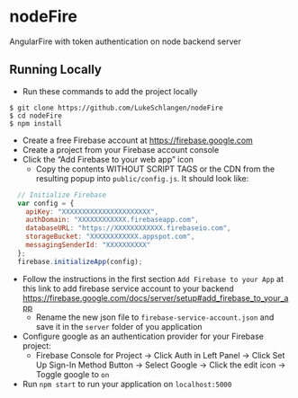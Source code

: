 # nodeFire
AngularFire with token authentication on node backend server

## Running Locally
* Run these commands to add the project locally
```shell
$ git clone https://github.com/LukeSchlangen/nodeFire
$ cd nodeFire
$ npm install
```
* Create a free Firebase account at https://firebase.google.com
* Create a project from your Firebase account console
* Click the “Add Firebase to your web app” icon
  * Copy the contents WITHOUT SCRIPT TAGS or the CDN from the resulting popup into `public/config.js`. It should look like:
```javascript
  // Initialize Firebase
  var config = {
    apiKey: "XXXXXXXXXXXXXXXXXXXXXX",
    authDomain: "XXXXXXXXXXXX.firebaseapp.com",
    databaseURL: "https://XXXXXXXXXXXX.firebaseio.com",
    storageBucket: "XXXXXXXXXXXX.appspot.com",
    messagingSenderId: "XXXXXXXXXX"
  };
  firebase.initializeApp(config);
```
* Follow the instructions in the first section `Add Firebase to your App` at this link to add firebase service account to your backend https://firebase.google.com/docs/server/setup#add_firebase_to_your_app
  * Rename the new json file to `firebase-service-account.json` and save it in the `server` folder of you application
* Configure google as an authentication provider for your Firebase project:
  * Firebase Console for Project -> Click Auth in Left Panel -> Click Set Up Sign-In Method Button -> Select Google -> Click the edit icon -> Toggle google to `on`
* Run `npm start` to run your application on `localhost:5000`
